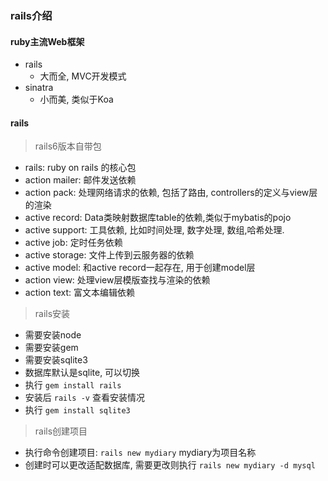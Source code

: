 ### rails介绍

#### ruby主流Web框架

- rails
  - 大而全, MVC开发模式
- sinatra
  - 小而美, 类似于Koa

#### rails

> rails6版本自带包

- rails: ruby on rails 的核心包
- action mailer: 邮件发送依赖
- action pack: 处理网络请求的依赖, 包括了路由, controllers的定义与view层的渲染
- active record: Data类映射数据库table的依赖,类似于mybatis的pojo
- active support: 工具依赖, 比如时间处理, 数字处理, 数组,哈希处理.
- active job: 定时任务依赖
- active storage: 文件上传到云服务器的依赖
- active model: 和active record一起存在, 用于创建model层
- action view: 处理view层模版查找与渲染的依赖
- action text: 富文本编辑依赖

> rails安装

- 需要安装node 
- 需要安装gem
- 需要安装sqlite3
- 数据库默认是sqlite, 可以切换
- 执行 `gem install rails`
- 安装后 `rails -v` 查看安装情况
- 执行 `gem install sqlite3`

> rails创建项目

- 执行命令创建项目: `rails new mydiary` mydiary为项目名称
- 创建时可以更改适配数据库, 需要更改则执行 `rails new mydiary -d mysql`